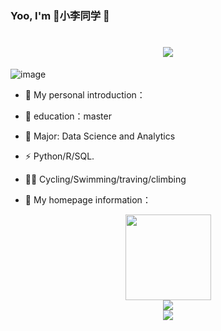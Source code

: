 ### Yoo, I'm 🍉小李同学 👋
<h1 align="center"> <a href="https://sunguoqi.com/"> <img src="https://readme-typing-svg.herokuapp.com/?lines=欢迎来到🍉小李同学的主页&center=true&size=27"> </a> </h1>

![image]()



- 🐥 My personal introduction：

- 📘 education：master
- 🫡 Major: Data Science and Analytics
- ⚡ Python/R/SQL.
- 🏊‍♀️ Cycling/Swimming/traving/climbing
  
- 🐥 My homepage information：
<div align="center"> <img height="137px" src="https://github-readme-stats.vercel.app/api?username=p132588&hide_title=true&hide_border=true&show_icons=trueline_height=21&text_color=000&icon_color=000&bg_color=0,ea6161,ffc64d,fffc4d,52fa5a&theme=graywhite" /> 

</div><div align="center"> <img src="https://github-readme-stats.vercel.app/api/top-langs/?username=p132588&hide_title=true&hide_border=true&layout=compact&langs_count=6&text_color=000&icon_color=fff&bg_color=0,52fa5a,4dfcff,c64dff&theme=graywhite" /> </div>

<div align="center"> <img src="https://activity-graph.herokuapp.com/graph?username=p132588&theme=xcode" /> </div>







